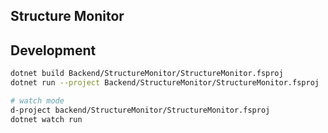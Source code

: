 ## Structure Monitor

## Development

```bash
dotnet build Backend/StructureMonitor/StructureMonitor.fsproj
dotnet run --project Backend/StructureMonitor/StructureMonitor.fsproj

# watch mode
d-project backend/StructureMonitor/StructureMonitor.fsproj
dotnet watch run
```